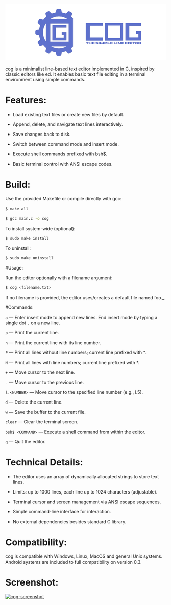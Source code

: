 <div align="center">
    <img src="img/COG-BANNER.png" alt="cog preview" width="550"/>
</div>
    
cog is a minimalist line-based text editor implemented in C, inspired by classic editors like ed. It enables basic text file editing in a terminal environment using simple commands.


# Features:

- Load existing text files or create new files by default.

- Append, delete, and navigate text lines interactively.

- Save changes back to disk.

- Switch between command mode and insert mode.

- Execute shell commands prefixed with bsh$.

- Basic terminal control with ANSI escape codes.


# Build:

Use the provided Makefile or compile directly with gcc:

```bash
$ make all
```

```bash
$ gcc main.c -o cog
```

To install system-wide (optional):

```bash
$ sudo make install
```

To uninstall:

```bash
$ sudo make uninstall
```

#Usage:

Run the editor optionally with a filename argument:

```bash 
$ cog <filename.txt>
```

If no filename is provided, the editor uses/creates a default file named foo._.


#Commands:

``a`` — Enter insert mode to append new lines. End insert mode by typing a single dot ``.`` on a new line.

``p`` — Print the current line.

``n`` — Print the current line with its line number.

``P`` — Print all lines without line numbers; current line prefixed with *.

``N`` — Print all lines with line numbers; current line prefixed with *.

``+`` — Move cursor to the next line.

``-`` — Move cursor to the previous line.

``l.<NUMBER>`` — Move cursor to the specified line number (e.g., l.5).

``d`` — Delete the current line.

``w`` — Save the buffer to the current file.

``clear`` — Clear the terminal screen.

``bsh$ <COMMAND>`` — Execute a shell command from within the editor.

``q`` — Quit the editor.


# Technical Details:

- The editor uses an array of dynamically allocated strings to store text lines.

- Limits: up to 1000 lines, each line up to 1024 characters (adjustable).

- Terminal cursor and screen management via ANSI escape sequences.

- Simple command-line interface for interaction.

- No external dependencies besides standard C library.


# Compatibility:

cog is compatible with Windows, Linux, MacOS and general Unix systems. Android systems are included to full compatibility on version 0.3.


# Screenshot:

<a href="https://ibb.co/xqPrgNKH"><img src="https://i.ibb.co/Jj0Sp9WQ/Shot-2025-07-09-200041.png" alt="cog-screenshot" border="0"></a>
